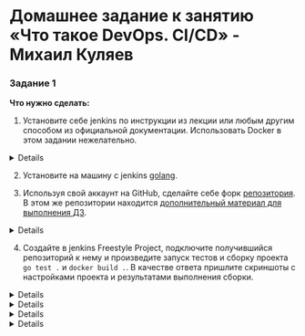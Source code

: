 # Домашнее задание к занятию «Что такое DevOps. СI/СD» - Михаил Куляев



### Задание 1

**Что нужно сделать:**

1. Установите себе jenkins по инструкции из лекции или любым другим способом из официальной документации. Использовать Docker в этом задании нежелательно.
<details>
   
![Screnshot](https://github.com/mkuliaev/sdvps-homeworks/blob/main/png/8-02/1-1.png)
   
</details>

2. Установите на машину с jenkins [golang](https://golang.org/doc/install).

3. Используя свой аккаунт на GitHub, сделайте себе форк [репозитория](https://github.com/netology-code/sdvps-materials.git). В этом же репозитории находится [дополнительный материал для выполнения ДЗ](https://github.com/netology-code/sdvps-materials/blob/main/CICD/8.2-hw.md).
<details>
   
![Screnshot](https://github.com/mkuliaev/sdvps-homeworks/blob/main/png/8-02/1-3.png)
   
</details>

4. Создайте в jenkins Freestyle Project, подключите получившийся репозиторий к нему и произведите запуск тестов и сборку проекта ```go test .``` и  ```docker build .```.
В качестве ответа пришлите скриншоты с настройками проекта и результатами выполнения сборки.

<details>
   
![Screnshot](https://github.com/mkuliaev/sdvps-homeworks/blob/main/png/8-02/1-4-1.png)
   
</details>
<details>
   
![Screnshot](https://github.com/mkuliaev/sdvps-homeworks/blob/main/png/8-02/1-4-2.png)
   
</details>
<details>
   
![Screnshot](https://github.com/mkuliaev/sdvps-homeworks/blob/main/png/8-02/1-4-3.png)
   
</details>
<details>
   
![Screnshot](https://github.com/mkuliaev/sdvps-homeworks/blob/main/png/8-02/1-4-4.png)
   
<details>



### Задание 2

**Что нужно сделать:**

1. Создайте новый проект pipeline.

2. Перепишите сборку из задания 1 на declarative в виде кода.

В качестве ответа пришлите скриншоты с настройками проекта и результатами выполнения сборки.

<details>
   
![Screnshot](https://github.com/mkuliaev/sdvps-homeworks/blob/main/png/8-02/2-1.png)
   
</details>

<details>
   
![Screnshot](https://github.com/mkuliaev/sdvps-homeworks/blob/main/png/8-02/2-2.png)
   
</details>


### Задание 3

**Что нужно сделать:**

1. Установите на машину Nexus.
2. Создайте raw-hosted репозиторий.
3. Измените pipeline так, чтобы вместо Docker-образа собирался бинарный go-файл. Команду можно скопировать из Dockerfile.
4. Загрузите файл в репозиторий с помощью jenkins.


В качестве ответа пришлите скриншоты с настройками проекта и результатами выполнения сборки.

<details>
   
![Screnshot](https://github.com/mkuliaev/sdvps-homeworks/blob/main/png/8-02/3-1.png)
   
</details>
<details>
   
![Screnshot](https://github.com/mkuliaev/sdvps-homeworks/blob/main/png/8-02/3-2.png)
   
</details>
<details>
   
![Screnshot](https://github.com/mkuliaev/sdvps-homeworks/blob/main/png/8-02/3-3.png)
   
</details>



---
## Дополнительные задания* (со звёздочкой)

Их выполнение необязательное и не влияет на получение зачёта по домашнему заданию. Можете их решить, если хотите лучше разобраться в материале.

---

### Задание 4*

Придумайте способ версионировать приложение, чтобы каждый следующий запуск сборки присваивал имени файла новую версию. Таким образом, в репозитории Nexus будет храниться история релизов.

Подсказка: используйте переменную BUILD_NUMBER.

В качестве ответа пришлите скриншоты с настройками проекта и результатами выполнения сборки.
